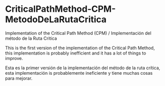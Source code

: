 # CriticalPathMethod-CPM-MetodoDeLaRutaCritica
Implementation of the Critical Path Method (CPM) / Implementación del método de la Ruta Critica

This is the first version of the implementation of the Critical Path Method, this implementation is probably inefficient
and it has a lot of things to improve.

Esta es la primer versión de la implementación del método de la ruta crítica, esta implementación is probablemente ineficiente
y tiene muchas cosas para mejorar.
